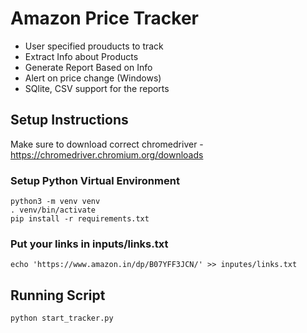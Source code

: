 # Amazon Price Tracker
- User specified prouducts to track
- Extract Info about Products
- Generate Report Based on Info
- Alert on price change (Windows)
- SQlite, CSV support for the reports

## Setup Instructions

Make sure to download correct chromedriver - https://chromedriver.chromium.org/downloads

### Setup Python Virtual Environment
```buildoutcfg
python3 -m venv venv
. venv/bin/activate
pip install -r requirements.txt
```
### Put your links in inputs/links.txt
```
echo 'https://www.amazon.in/dp/B07YFF3JCN/' >> inputes/links.txt
```
## Running Script
```buildoutcfg
python start_tracker.py
```
